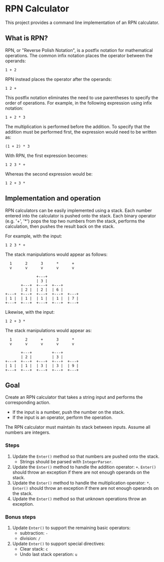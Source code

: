 # RPN Calculator

This project provides a command line implementation of an RPN calculator.

## What is RPN?

RPN, or "Reverse Polish Notation", is a postfix notation for mathematical
operations. The common infix notation places the operator between the operands:

    1 + 2

RPN instead places the operator after the operands:

    1 2 +

This postfix notation eliminates the need to use parentheses to specify the
order of operations. For example, in the following expression using infix
notation:

    1 + 2 * 3

The multiplication is performed before the addition. To specify that the
addition must be performed first, the expression would need to be written as:

    (1 + 2) * 3

With RPN, the first expression becomes:

    1 2 3 * +

Whereas the second expression would be:

    1 2 + 3 *

## Implementation and operation

RPN calculators can be easily implemented using a stack. Each number entered
into the calculator is pushed onto the stack. Each binary operator (e.g. '+',
'*') pops the top two numbers from the stack, performs the calculation, then
pushes the result back on the stack.

For example, with the input:

    1 2 3 * +

The stack manipulations would appear as follows:

      1      2      3      *      +
      v      v      v      v      v

                  +---+
                  | 3 |
           +---+  +---+  +---+
           | 2 |  | 2 |  | 6 |
    +---+  +---+  +---+  +---+  +---+
    | 1 |  | 1 |  | 1 |  | 1 |  | 7 |
    +---+  +---+  +---+  +---+  +---+

Likewise, with the input:

    1 2 + 3 *

The stack manipulations would appear as:

      1      2      +      3      *
      v      v      v      v      v

           +---+         +---+
           | 2 |         | 3 |
    +---+  +---+  +---+  +---+  +---+
    | 1 |  | 1 |  | 3 |  | 3 |  | 9 |
    +---+  +---+  +---+  +---+  +---+

## Goal

Create an RPN calculator that takes a string input and performs the
corresponding action.

- If the input is a number, push the number on the stack.
- If the input is an operator, perform the operation.

The RPN calculator must maintain its stack between inputs. Assume all numbers
are integers.

### Steps

1. Update the `Enter()` method so that numbers are pushed onto the stack.
    - Strings should be parsed with `IntegerParser`.
2. Update the `Enter()` method to handle the addition operator: `+`. `Enter()`
   should throw an exception if there are not enough operands on the stack.
3. Update the `Enter()` method to handle the multiplication operator: `*`.
   `Enter()` should throw an exception if there are not enough operands on the
   stack.
4. Update the `Enter()` method so that unknown operations throw an exception.

### Bonus steps

1. Update `Enter()` to support the remaining basic operators:
    - subtraction: `-`
    - division: `/`
2. Update `Enter()` to support special directives:
    - Clear stack: `c`
    - Undo last stack operation: `u`
